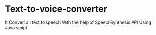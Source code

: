 # Text-to-voice-converter
It Convert all text to speech With the help of SpeechSynthesis API Using Java script
